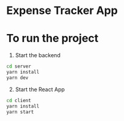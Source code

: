 # Expense Tracker App

# To run the project

1. Start the backend

```bash
cd server
yarn install
yarn dev
```

2. Start the React App

```bash
cd client
yarn install
yarn start
```

